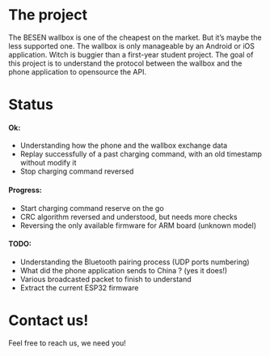 # The project

The BESEN wallbox is one of the cheapest on the market. But it’s maybe the less supported one.
The wallbox is only manageable by an Android or iOS application. Witch is buggier than a first-year student project.
The goal of this project is to understand the protocol between the wallbox and the phone application to opensource the API.

# Status

#### Ok:
- Understanding how the phone and the wallbox exchange data    
- Replay successfully of a past charging command, with an old timestamp without modify it        
- Stop charging command reversed      

#### Progress:
- Start charging command reserve on the go      
- CRC algorithm reversed and understood, but needs more checks      
- Reversing the only available firmware for ARM board (unknown model)       

#### TODO:
- Understanding the Bluetooth pairing process (UDP ports numbering)     
- What did the phone application sends to China ? (yes it does!) 
- Various broadcasted packet to finish to understand   
- Extract the current ESP32 firmware    

# Contact us!
Feel free to reach us, we need you!       

